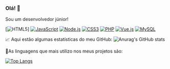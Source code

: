 ### Olá! 👋

Sou um desenvolvedor júnior!

[![HTML5](https://img.shields.io/badge/HTML5-E34F26?style=for-the-badge&logo=html5&logoColor=white)]
[![JavaScript](https://img.shields.io/badge/JavaScript-F7DF1E?style=for-the-badge&logo=javascript&logoColor=black)](https://developer.mozilla.org/en-US/docs/Web/JavaScript)
[![Node.js](https://img.shields.io/badge/Node.js-43853D?style=for-the-badge&logo=node.js&logoColor=white)](https://nodejs.org/)
[![CSS3](https://img.shields.io/badge/CSS3-1572B6?style=for-the-badge&logo=css3&logoColor=white)](https://developer.mozilla.org/en-US/docs/Web/CSS)
[![PHP](https://img.shields.io/badge/PHP-777BB4?style=for-the-badge&logo=php&logoColor=white)](https://www.php.net/)
[![Vue.js](https://img.shields.io/badge/Vue.js-35495E?style=for-the-badge&logo=vue.js&logoColor=4FC08D)](https://vuejs.org/)
[![MySQL](https://img.shields.io/badge/MySQL-00000F?style=for-the-badge&logo=mysql&logoColor=white)](https://www.mysql.com/)

📈 Aqui estão algumas estatísticas do meu GitHub:
![Anurag's GitHub stats](https://github-readme-stats.vercel.app/api?username=Brendon3421&show_icons=true&theme=transparent)

🌟As linguagens que mais utilizo nos meus projetos são:
  
[![Top Langs](https://github-readme-stats.vercel.app/api/top-langs/?username=Brendon3421&layout=compact&theme=radical)](https://github.com/anuraghazra/github-readme-stats)
